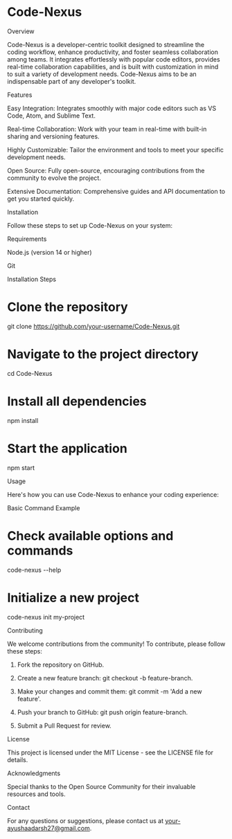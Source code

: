 # Code-Nexus
Overview

Code-Nexus is a developer-centric toolkit designed to streamline the coding workflow, enhance productivity, and foster seamless collaboration among teams. It integrates effortlessly with popular code editors, provides real-time collaboration capabilities, and is built with customization in mind to suit a variety of development needs. Code-Nexus aims to be an indispensable part of any developer's toolkit.

Features

Easy Integration: Integrates smoothly with major code editors such as VS Code, Atom, and Sublime Text.

Real-time Collaboration: Work with your team in real-time with built-in sharing and versioning features.

Highly Customizable: Tailor the environment and tools to meet your specific development needs.

Open Source: Fully open-source, encouraging contributions from the community to evolve the project.

Extensive Documentation: Comprehensive guides and API documentation to get you started quickly.


Installation

Follow these steps to set up Code-Nexus on your system:

Requirements

Node.js (version 14 or higher)

Git

Installation Steps

# Clone the repository
git clone https://github.com/your-username/Code-Nexus.git

# Navigate to the project directory
cd Code-Nexus

# Install all dependencies
npm install

# Start the application
npm start

Usage

Here's how you can use Code-Nexus to enhance your coding experience:

Basic Command Example

# Check available options and commands
code-nexus --help

# Initialize a new project
code-nexus init my-project

Contributing

We welcome contributions from the community! To contribute, please follow these steps:

1. Fork the repository on GitHub.


2. Create a new feature branch: git checkout -b feature-branch.


3. Make your changes and commit them: git commit -m 'Add a new feature'.


4. Push your branch to GitHub: git push origin feature-branch.


5. Submit a Pull Request for review.

License

This project is licensed under the MIT License - see the LICENSE file for details.

Acknowledgments

Special thanks to the Open Source Community for their invaluable resources and tools.

Contact

For any questions or suggestions, please contact us at your-ayushaadarsh27@gmail.com.
